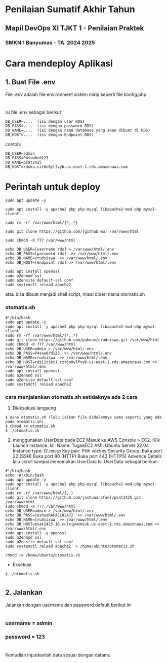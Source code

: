 # Penilaian Sumatif Akhir Tahun
## Mapil DevOps XI TJKT 1 - Penilaian Praktek
### SMKN 1 Banyumas - TA. 2024 2025


#
# Cara mendeploy Aplikasi

## 1. Buat File .env

File .env adalah file environment sistem mirip seperti file konfig.php
#
isi file .env sebagai berikut

```.env
DB_USER=....  (isi dengan user RDS)
DB_PASS=....  (isi dengan password RDS)
DB_NAME=....  (isi dengan nama database yang akan dibuat di RDS)
DB_HOST=....  (isi dengan Endpoint RDS)
```

contoh:

```.env
DB_USER=admin
DB_PASS=P4ssw0rd123
DB_NAME=psat2425
DB_HOST=rdsku.czt6n8ylfvyb.us-east-1.rds.amazonaws.com
```

#
# Perintah untuk deploy
```.env
sudo apt update -y

sudo apt install -y apache2 php php-mysql libapache2-mod-php mysql-client

sudo rm -rf /var/www/html/{*,.*}

sudo git clone https://github.com/[github mu] /var/www/html

sudo chmod -R 777 /var/www/html

echo DB_USER=[username rds] > /var/www/html/.env
echo DB_PASS=[password rds]  >> /var/www/html/.env
echo DB_NAME=crudsiswa  >> /var/www/html/.env
echo DB_HOST=[endpoint rds] >> /var/www/html/.env

sudo apt install openssl
sudo a2enmod ssl
sudo a2ensite default-ssl.conf
sudo systemctl reload apache2
```
atau bisa dibuat menjadi shell script, misal diberi nama otomatis.sh

### otomatis.sh
```.env
#!/bin/bash
sudo apt update -y
sudo apt install -y apache2 php php-mysql libapache2-mod-php mysql-client
sudo rm -rf /var/www/html/{*,.*}
sudo git clone https://github.com/paknux/crudsiswa.git /var/www/html
sudo chmod -R 777 /var/www/html
echo DB_USER=admin > /var/www/html/.env
echo DB_PASS=P4ssw0rd123  >> /var/www/html/.env
echo DB_NAME=crudsiswa  >> /var/www/html/.env
echo DB_HOST=rds11tjkt1.czt6n8ylfvyb.us-east-1.rds.amazonaws.com >> /var/www/html/.env
sudo apt install openssl
sudo a2enmod ssl
sudo a2ensite default-ssl.conf
sudo systemctl reload apache2
```

### cara menjalankan otomatis.sh setidaknya ada 2 cara
1. Dieksekusi langsung
```.env
$ nano otomatis.sh (lalu isikan file didalamnya sama seperti yang ada pada otomatis.sh)
$ chmod +x otomatis.sh
$ ./otomatis.sh
```

2. menggunakan UserData pada EC2
Masuk ke AWS Console > EC2.
Klik Launch Instance.
Isi:
Name: TugasEC2
AMI: Ubuntu Server 22.04
Instance type: t2.micro
Key pair: Pilih vockey
Security Group:
Buka port 22 (SSH)
Buka port 80 (HTTP)
Buka port 443 (HTTPS)
Advence Details lalu scroll sampai menemukan UserData
Isi UserData sebagai berikut:
```.env
#!/bin/bash
echo '#!/bin/bash
sudo apt update -y
sudo apt install -y apache2 php php-mysql libapache2-mod-php mysql-client
sudo rm -rf /var/www/html/{,.}
sudo git clone https://github.com/joshuaarafael/psat2425.git /var/www/html
sudo chmod -R 777 /var/www/html
echo DB_USER=admin > /var/www/html/.env
echo DB_PASS=joshuaRAFAEL82472  >> /var/www/html/.env
echo DB_NAME=crudsiswa  >> /var/www/html/.env
echo DB_HOST=psat2425-16.culvipwxmiuk.us-east-1.rds.amazonaws.com >> /var/www/html/.env
sudo apt install -y openssl
sudo a2enmod ssl
sudo a2ensite default-ssl.conf
sudo systemctl reload apache2' > /home/ubuntu/otomatis.sh

chmod +x /home/ubuntu/otomatis.sh  
```

- Eksekusi
```.env
$ ./otomatis.sh
```
#

## 2. Jalankan 
Jalankan dengan username dan password default berikut ini
#
### username = admin
### password = 123
#

Kemudian inputkanlah data sesuai dengan datamu

